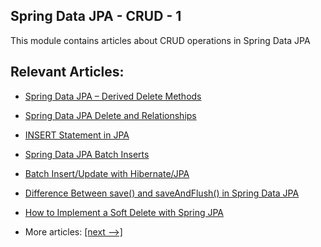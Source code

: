 ## Spring Data JPA - CRUD - 1

This module contains articles about CRUD operations in Spring Data JPA

## Relevant Articles:

- [Spring Data JPA – Derived Delete Methods](docs/SpringData_Jpa_DeleteBy.md)
- [Spring Data JPA Delete and Relationships](docs/SpringData_Jpa_Delete.md)
- [INSERT Statement in JPA](docs/SpringData_Insert.md)
- [Spring Data JPA Batch Inserts]()
- [Batch Insert/Update with Hibernate/JPA]()
- [Difference Between save() and saveAndFlush() in Spring Data JPA]()
- [How to Implement a Soft Delete with Spring JPA]()

- More articles: [[next -->]](../spring-data-jpa-crud-2/README.md)